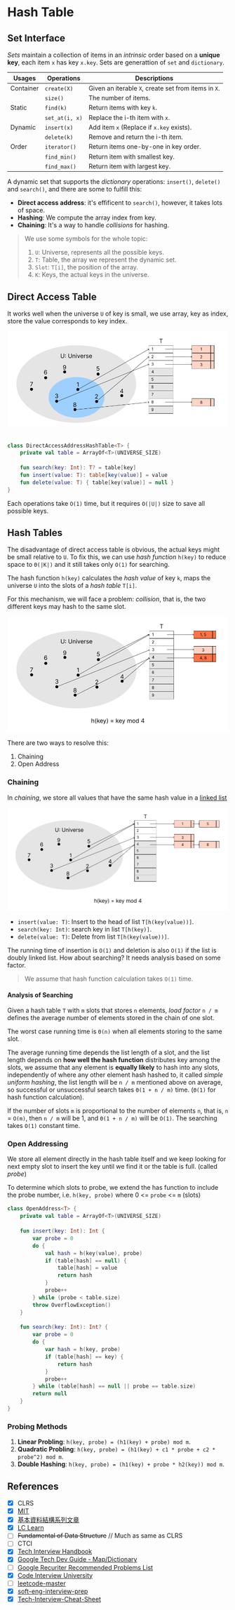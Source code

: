 # Hash Table

## Set Interface
*Sets* maintain a collection of items in an *intrinsic* order based on a **unique key**, each item `x` has key `x.key`. Sets are generattion of `set` and `dictionary`.

| Usages    | Operations     | Descriptions                                         |
|-----------|----------------|------------------------------------------------------|
| Container | `create(X)`    | Given an iterable `X`, create set from items in `X`. |
|           | `size()`       | The number of items.                                 |
| Static    | `find(k)`      | Return items with key `k`.                           |
|           | `set_at(i, x)` | Replace the i-th item with `x`.                      |
| Dynamic   | `insert(x)`    | Add item `x` (Replace if `x.key` exists).            |
|           | `delete(k)`    | Remove and return the i-th item.                     |
| Order     | `iterator()`   | Return items one-by-one in key order.                |
|           | `find_min()`   | Return item with smallest key.                       |
|           | `find_max()`   | Return item with largest key.              

A dynamic set that supports the *dictionary* operations: `insert()`, `delete()` and `search()`, and there are some to fulfill this:
* **Direct access address**: it's effificent to `search()`, however, it takes lots of space.
* **Hashing**: We compute the array index from key.
* **Chaining**: It's a way to handle *collisions* for hashing.

> We use some symbols for the whole topic:
> 
> 1. `U`: Universe, represents all the possible keys.
> 2. `T`: Table, the array we represent the dynamic set.
> 3. `Slot`: `T[i]`, the position of the array.
> 4. `K`: Keys, the actual keys in the universe.

## Direct Access Table
It works well when the universe `U` of key is small, we use array, key as index, store the value corresponds to key index.

![Direct Access Table](../media/hashing-direct-address-table.png)

```kotlin

class DirectAccessAddressHashTable<T> {
    private val table = ArrayOf<T>(UNIVERSE_SIZE)

    fun search(key: Int): T? = table[key]
    fun insert(value: T): table[key(value)] = value
    fun delete(value: T) { table[key(value)] = null }
}
```

Each operations take `O(1)` time, but it requires `O(|U|)` size to save all possible keys.

## Hash Tables
The disadvantage of direct access table is obvious, the actual keys might be small relative to `U`. To fix this, we can use *hash function* `h(key)` to reduce space to `Θ(|K|)` and it still takes only `O(1)` for searching. 

The hash function `h(key)` calculates the *hash value* of key `k`, maps the universe `U` into the slots of a *hash table* `T[i]`.

For this mechanism, we will face a problem: *collision*, that is, the two different keys may hash to the same slot.

![Hashing Collision](../media/hashing-collision.png)

There are two ways to resolve this:
1. Chaining
2. Open Address

### Chaining
In *chaining*, we store all values that have the same hash value in a [linked list](../topics/linked-list.md)

![Hash Chaining](../media/hashing-chaining.png)

* `insert(value: T)`: Insert to the head of list `T[h(key(value))]`.
* `search(key: Int)`: search key  in list `T[h(key)]`.
* `delete(value: T)`: Delete from list `T[h(key(value))]`.

The running time of insertion is `O(1)` and deletion is also `O(1)` if the list is doubly linked list. How about searching? It needs analysis based on some factor.

> We assume that hash function calculation takes `O(1)` time.

#### Analysis of Searching
Given a hash table `T` with `m` slots that stores `n` elements, *load factor* `n / m` defines the average number of elements stored in the chain of one slot.

The worst case running time is `Θ(n)` when all elements storing to the same slot. 

The average running time depends the list length of a slot, and the list length depends on **how well the hash function** distributes key among the slots, we assume that any element is **equally likely** to hash into any slots, independently of where any other element hash hashed to, it called *simple uniform hashing*, the list length will be `n / m` mentioned above on average, so successful or unsuccessful search takes `Θ(1 + n / m)` time. (`Θ(1)` for hash function calculation).

If the number of slots `m` is proportional to the number of elements `n`, that is, `n` = `O(m)`, then `n / m` will be 1, and `Θ(1 + n / m)` will be `O(1)`. The searching takes `O(1)` constant time.

### Open Addressing
We store all element directly in the hash table itself and we keep looking for next empty slot to insert the key until we find it or the table is full. (called *probe*)

To determine which slots to probe, we extend the has function to include the probe number, i.e. `h(key, probe)` where 0 <= `probe` <= `m` (slots)

```kotlin
class OpenAddress<T> {
    private val table = ArrayOf<T>(UNIVERSE_SIZE)

    fun insert(key: Int): Int {
        var probe = 0
        do {
            val hash = h(key(value), probe)
            if (table[hash] == null) {
                table[hash] = value
                return hash
            }
            probe++
        } while (probe < table.size)
        throw OverflowException()
    }

    fun search(key: Int): Int? {
        var probe = 0
        do {
            var hash = h(key, probe)
            if (table[hash] == key) {
                return hash
            }
            probe++
        } while (table[hash] == null || probe == table.size)
        return null
    }
}
```

### Probing Methods
1. **Linear Probling**: `h(key, probe) = (h1(key) + probe) mod m`.
2. **Quadratic Probling**: `h(key, probe) = (h1(key) + c1 * probe + c2 * probe^2) mod m`.
3. **Double Hashing**: `h(key, probe) = (h1(key) + probe * h2(key)) mod m`.

## References
- [X] CLRS
- [X] [MIT](https://ocw.mit.edu/courses/6-006-introduction-to-algorithms-spring-2020/resources/lecture-4-hashing/)
- [X] [基本資料結構系列文章](http://alrightchiu.github.io/SecondRound/hash-tableintrojian-jie.html)
- [X] [LC Learn](https://leetcode.com/explore/learn/card/hash-table/)
- [ ] ~~Fundamental of Data Structure~~ // Much as same as CLRS
- [ ] CTCI
- [X] [Tech Interview Handbook](https://www.techinterviewhandbook.org/algorithms/hash-table/)
- [X] [Google Tech Dev Guide - Map/Dictionary](https://techdevguide.withgoogle.com/paths/data-structures-and-algorithms/#linear)
- [ ] [Google Recuriter Recommended Problems List](https://turingplanet.org/2020/09/18/leetcode_planning_list/#HashSet_HashTable)
- [X] [Code Interview University](https://github.com/jwasham/coding-interview-university#hash-table)
- [ ] [leetcode-master](https://github.com/youngyangyang04/leetcode-master#%E5%93%88%E5%B8%8C%E8%A1%A8)
- [X] [soft-eng-interview-prep](https://github.com/orrsella/soft-eng-interview-prep/blob/master/topics/data-structures.md#hash-tables)
- [X] [Tech-Interview-Cheat-Sheet](https://github.com/TSiege/Tech-Interview-Cheat-Sheet#hash)